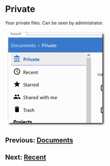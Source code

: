 # Private

Your private files. Can be seen by administrator.

![private section](./img/private.png)

## Previous: [Documents](./getting-started.md)
## Next: [Recent](./recent.md)
